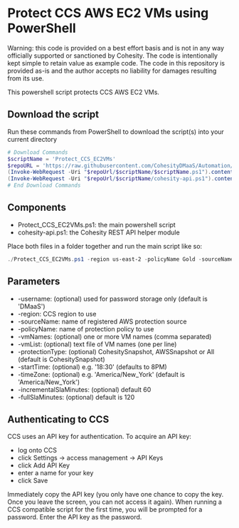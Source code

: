# Protect CCS AWS EC2 VMs using PowerShell

Warning: this code is provided on a best effort basis and is not in any way officially supported or sanctioned by Cohesity. The code is intentionally kept simple to retain value as example code. The code in this repository is provided as-is and the author accepts no liability for damages resulting from its use.

This powershell script protects CCS AWS EC2 VMs.

## Download the script

Run these commands from PowerShell to download the script(s) into your current directory

```powershell
# Download Commands
$scriptName = 'Protect_CCS_EC2VMs'
$repoURL = 'https://raw.githubusercontent.com/CohesityDMaaS/Automation/main'
(Invoke-WebRequest -Uri "$repoUrl/$scriptName/$scriptName.ps1").content | Out-File "$scriptName.ps1"; (Get-Content "$scriptName.ps1") | Set-Content "$scriptName.ps1"
(Invoke-WebRequest -Uri "$repoUrl/$scriptName/cohesity-api.ps1").content | Out-File cohesity-api.ps1; (Get-Content cohesity-api.ps1) | Set-Content cohesity-api.ps1
# End Download Commands
```

## Components

* Protect_CCS_EC2VMs.ps1: the main powershell script
* cohesity-api.ps1: the Cohesity REST API helper module

Place both files in a folder together and run the main script like so:

```powershell
./Protect_CCS_EC2VMs.ps1 -region us-east-2 -policyName Gold -sourceName 23423423423 -vmNames myvm1, myvm2 -vmList ./vmlist.txt
```

## Parameters

* -username: (optional) used for password storage only (default is 'DMaaS')
* -region: CCS region to use
* -sourceName: name of registered AWS protection source
* -policyName: name of protection policy to use
* -vmNames: (optional) one or more VM names (comma separated)
* -vmList: (optional) text file of VM names (one per line)
* -protectionType: (optional) CohesitySnapshot, AWSSnapshot or All (default is CohesitySnapshot)
* -startTime: (optional) e.g. '18:30' (defaults to 8PM)
* -timeZone: (optional) e.g. 'America/New_York' (default is 'America/New_York')
* -incrementalSlaMinutes: (optional) default 60
* -fullSlaMinutes: (optional) default is 120

## Authenticating to CCS

CCS uses an API key for authentication. To acquire an API key:

* log onto CCS
* click Settings -> access management -> API Keys
* click Add API Key
* enter a name for your key
* click Save

Immediately copy the API key (you only have one chance to copy the key. Once you leave the screen, you can not access it again). When running a CCS compatible script for the first time, you will be prompted for a password. Enter the API key as the password.
